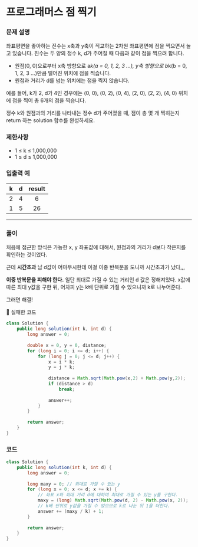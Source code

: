 # 프로그래머스 점 찍기

### 문제 설명
좌표평면을 좋아하는 진수는 x축과 y축이 직교하는 2차원 좌표평면에 점을 찍으면서 놀고 있습니다. 진수는 두 양의 정수 k, d가 주어질 때 다음과 같이 점을 찍으려 합니다.

- 원점(0, 0)으로부터 x축 방향으로 a*k(a = 0, 1, 2, 3 ...), y축 방향으로 b*k(b = 0, 1, 2, 3 ...)만큼 떨어진 위치에 점을 찍습니다.
- 원점과 거리가 d를 넘는 위치에는 점을 찍지 않습니다.

예를 들어, k가 2, d가 4인 경우에는 (0, 0), (0, 2), (0, 4), (2, 0), (2, 2), (4, 0) 위치에 점을 찍어 총 6개의 점을 찍습니다.

정수 k와 원점과의 거리를 나타내는 정수 d가 주어졌을 때, 점이 총 몇 개 찍히는지 return 하는 solution 함수를 완성하세요.

### 제한사항
- 1 ≤ k ≤ 1,000,000
- 1 ≤ d ≤ 1,000,000

### 입출력 예
|k|d|result|
|:-:|:-:|:-:|
|2|4|6|
|1|5|26|

---

### 풀이

처음에 접근한 방식은
가능한 x, y 좌표값에 대해서, 원점과의 거리가 d보다 작은지를 확인하는 것이었다.

근데 **시간초과** 남
d값이 어마무시한데
이걸 이중 반복문을 도니까 시간초과가 났다,,,

**이중 반복문을 피해야 한다.**
일단 최대로 가질 수 있는 거리인 d 값은 정해져있다.
x값에 따른 최대 y값을 구한 뒤,
어차피 y는 k배 단위로 가질 수 있으니까 k로 나누어준다.

그러면 해결!

🔽 실패한 코드

```java
class Solution {
	public long solution(int k, int d) {
    	long answer = 0;
        
        double x = 0, y = 0, distance;
		for (long i = 0; i <= d; i++) {
			for (long j = 0; j <= d; j++) {
				x = i * k;
				y = j * k;
				
				distance = Math.sqrt(Math.pow(x,2) + Math.pow(y,2));
				if (distance > d) 
					break;
				
				answer++;
			}
		}
        
        return answer;
    }
}
```

### 코드

```java
class Solution {
    public long solution(int k, int d) {
        long answer = 0;
        
		long maxy = 0; // 최대로 가질 수 있는 y
		for (long x = 0; x <= d; x += k) {
			// 좌표 x와 최대 거리 d에 대하여 최대로 가질 수 있는 y를 구한다.
			maxy = (long) Math.sqrt(Math.pow(d, 2) - Math.pow(x, 2));
			// k배 단위로 y값을 가질 수 있으므로 k로 나눈 뒤 1을 더한다.
			answer += (maxy / k) + 1;
		}
        
        return answer;
    }
}
```